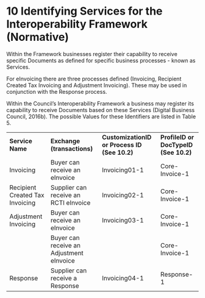# 10 Identifying Services for the Interoperability Framework (Normative) 

Within the Framework businesses register their capability to receive specific Documents as defined for specific business processes - known as Services. 

For eInvoicing there are three processes defined (Invoicing, Recipient Created Tax Invoicing and Adjustment Invoicing). These may be used in conjunction with the Response process. 

Within the Council’s Interoperability Framework a business may register its capability to receive Documents based on these Services (Digital Business Council, 2016b). The possible Values for these Identifiers are listed in Table 5. 

| | | | |
| --- |------- | --- |------- |
**Service Name** |**Exchange (transactions)**|**CustomizationID or Process ID (See 10.2)**| **ProfileID or DocTypeID (See 10.2)**| 
Invoicing | Buyer can receive an eInvoice | Invoicing01-1 | Core-Invoice-1 | 
Recipient Created Tax Invoicing | Supplier can receive an RCTI eInvoice | Invoicing02-1 |Core-Invoice-1 |
Adjustment Invoicing | Buyer can receive an eInvoice | Invoicing03-1 | Core-Invoice-1 |
| |Buyer can receive an Adjustment eInvoice | |Core-Invoice-1 | 
Response | Supplier can receive a Response | Invoicing04-1 | Response-1 |


